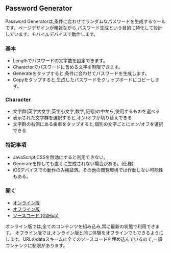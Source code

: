 ## Password Generator

Password Generatorは,条件に合わせてランダムなパスワードを生成するツールです。ページデザインが粗雑ながら,パスワード生成という目的に特化して設計しています。モバイルデバイスで動作します。

### 基本
- Lengthでパスワードの文字数を設定できます。
- Characterでパスワードに含める文字を制限できます。
- Generateをタップすると,条件に合わせてパスワードを生成します。
- Copyをタップすると,生成したパスワードをクリップボードにコピーします。

### Character
- 文字群(英字大文字,英字小文字,数字,記号)の中から,使用するものを選べる
- 表示された文字群を選択すると,オン/オフが切り替えできる
- 文字群の右側にある歯車をタップすると,個別の文字ごとにオン/オフを選択できる

### 特記事項
- JavaScript,CSSを無効にすると利用できない。
- Generateを押しても直ぐに生成されない場合がある。(仕様)
- iOSデバイスでの動作のみ検証済。その他の閲覧環境では作動しない可能性もある。

### 開く
- [オンライン版](https://akimikimikimikimikimikimika.github.io/main/PasswordGenerator/PasswordGenerator.html "Password Generatorオンライン版")
- [オフライン版](https://akimikimikimikimikimikimika.github.io/main/PasswordGenerator/offline.html "Password Generatorオフライン版")
- [ソースコード (GitHub)](https://github.com/akimikimikimikimikimikimika/main/tree/master/PasswordGenerator "ソースコード")

オンライン版では,全てのコンテンツを組み込み,常に最新の状態で利用できます。
オフライン版では,オンライン版と同じ体験をオフラインでもできるようにします。URLのdataスキームに全てのソースコードを埋め込んでいるので,一部コンテンツに制限があります。
